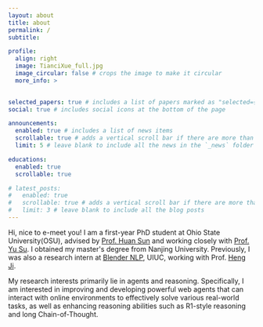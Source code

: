 ```yaml
---
layout: about
title: about
permalink: /
subtitle: 

profile:
  align: right
  image: TianciXue_full.jpg
  image_circular: false # crops the image to make it circular
  more_info: >
  

selected_papers: true # includes a list of papers marked as "selected={true}"
social: true # includes social icons at the bottom of the page

announcements:
  enabled: true # includes a list of news items
  scrollable: true # adds a vertical scroll bar if there are more than 3 news items
  limit: 5 # leave blank to include all the news in the `_news` folder

educations:
  enabled: true
  scrollable: true

# latest_posts:
#   enabled: true
#   scrollable: true # adds a vertical scroll bar if there are more than 3 new posts items
#   limit: 3 # leave blank to include all the blog posts
---
```


Hi, nice to e-meet you! I am a first-year PhD student at Ohio State University(OSU), advised by [Prof. Huan Sun](https://u.osu.edu/ihudas/people/) and working closely with [Prof. Yu Su](https://ysu1989.github.io/). I obtained my master's degree from Nanjing University. Previously, I was also a research intern at [Blender NLP](https://blender.cs.illinois.edu/), UIUC, working with Prof. [Heng Ji](https://scholar.google.com/citations?user=z7GCqT4AAAAJ&hl=en).

My research interests primarily lie in agents and reasoning. Specifically, I am interested in improving and developing powerful web agents that can interact with online environments to effectively solve various real-world tasks, as well as enhancing reasoning abilities such as R1-style reasoning and long Chain-of-Thought.